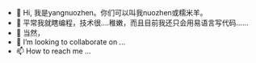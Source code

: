 - 👋 Hi, 我是yangnuozhen。你们可以叫我nuozhen或糯米羊。
- 👀 平常我就瞎编程，技术很....稚嫩，而且目前我还只会用易语言写代码......
- 🌱 当然，
- 💞️ I’m looking to collaborate on ...
- 📫 How to reach me ...

<!---
yangnuozhen/yangnuozhen is a ✨ special ✨ repository because its `README.md` (this file) appears on your GitHub profile.
You can click the Preview link to take a look at your changes.
--->
